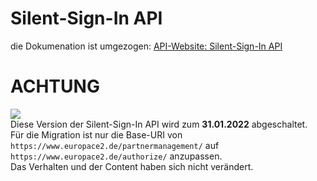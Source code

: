 # Silent-Sign-In API
die Dokumenation ist umgezogen: [API-Website: Silent-Sign-In API](https://docs.api.europace.de/common/authentifizierung/silent-sign-in-api/)
# ACHTUNG
![](https://img.shields.io/badge/state-DEPRECATED-darkred) \
Diese Version der Silent-Sign-In API wird zum **31.01.2022** abgeschaltet. \
Für die Migration ist nur die Base-URI von \
`https://www.europace2.de/partnermanagement/` auf \
`https://www.europace2.de/authorize/` anzupassen. \
Das Verhalten und der Content haben sich nicht verändert.
